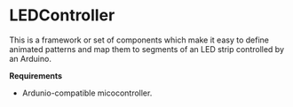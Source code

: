 # LEDController
This is a framework or set of components which make it easy to define animated patterns and map them to segments of an LED strip controlled by an Arduino.

**Requirements**

 - Ardunio-compatible micocontroller. 

<!--stackedit_data:
eyJoaXN0b3J5IjpbMzkwMDc4OTJdfQ==
-->
